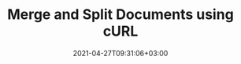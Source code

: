 ---
############################# Static ############################
layout: "product"
date: 2021-04-27T09:31:06+03:00
draft: false

product: "Merger"
product_tag: "merger"
platform: "cURL"
platform_tag: "curl"

############################# Head ############################
head_title: "Merge & Split Documents with cURL Commands"
head_description: "Simple cURL commands to separate or combine documents like PDF, Word documents, Excel spreadsheets, presentations, HTML and many supported file formats."

############################# Header ############################
title: "Merge and Split Documents using cURL"
description: "Document merge or split using simple cURL commands for REST APIs. Reliably rotate, tilt, change orientation, reorder document pages of any file format."
button:
    enable: true

############################# SubMenu ############################
submenu:
    enable: true
    
    left:
        img_alt: "GroupDocs.Merger Cloud for cURL"
        image: "https://www.groupdocs.cloud/templates/groupdocscloud/images/sdk/272x272/groupdocs_merger-for-curl.png"
        product: "GroupDocs.Merger"
        platform: "Cloud for cURL"

    middle:
        button:
            # button loop
            - link: "#overview"
              text: "Overview"

            # button loop
            - link: "#features"
              text: "Features"


            # button loop
            - link: "https://docs.groupdocs.cloud/merger/release-notes/"
              text: "Release Notes"

            # button loop
            - link: "https://purchase.groupdocs.cloud/pricing"
              text: "Pricing"

    right:
        link_download: "https://groupdocscloud.github.io/"
        link_learn: "https://docs.groupdocs.cloud/merger/"
        link_buy: "https://purchase.groupdocs.cloud/buy"

############################# Overview ############################
overview:
    enable: true
    content: |
      GroupDocs.Merger Cloud API provides a solution to split and merge documents of all common business formats. Using cURL, you can perform many others operation by just sending requests to the REST API and receive responses to manipulate documents in the cloud. Supported file types include; PDF, Microsoft Word documents, Excel spreadsheets, PowerPoint presentations, OpenDocument formats, plain text and others.
    tabs:
      enable: true
      
      ## TAB ONE ##
      tab_one:
        description: |
          An overview of the features supported by the document merger Cloud API.
      
        left:
          enable: true
          icon: "fas fa-file"
          title: "Single Document Operations"
          content: |
            * Join multiple pages
            * Split document
            * Document pages preview
            * Change page order
            * Change page orientation
            * Extract pages
            * Remove pages
            * Rotate pages
            * Swap any two pages
        right:
          enable: true
          icon: "fas fa-files-o"
          title: "Multiple Files Operations"
          content: |
            * Combine multiple documents into one
            * Add document password
            * Update document password
            * Remove document password
            * Check document for password protection
      
      ## TAB TWO ##
      tab_two:
        description: |
          Document merger Cloud API supported formats.

        left:
          enable: true
          table:
            # table loop
            - title: "Microsoft Office Formats"
              content: |
                * **Word**: DOC, DOCX, DOCM, DOT, DOTX, DOTM
                * **Excel**:  XLS, XLSX, XLSM, XLSB, XLT, XLTM, XLTX
                * **PowerPoint**: PPT, PPTX, PPS, PPSX
                * **Visio**: VDX, VSDX, VSDM, VSX, VSSX, VSSM, VTX, VSTX, VSTM
                * **OneNote**: ONE

        right:
          enable: true
          table:
            # table loop
            - title: "OpenDocument & Other Formats"
              content: |
                * **OpenDocument Formats**: ODT, OTT, ODP, OTP, ODS
                * **Fixed Layout**: PDF, XPS
                * **Text**: TXT, RTF, CSV, TSV
                * **Web**: HTML, MHT
                * **LaTex**: TEX
                * **eBook**: EPUB


      ## TAB THREE ##
      tab_three:
        description: |
          Supported Operating Systems and Frameworks
      
        left:
          enable: true
          table:
            # table loop
            - icon: "fab fa-windows"
              title: "Operating Systems"
              content: |
                * Microsoft Windows Desktop
                * Microsoft Windows Server
                * Linux
                * MacOS

            # table loop
            - icon: "fas fa-code"
              title: "Supported Frameworks"
              content: |
                * Java 7 (1.7) and above

        right:
          enable: true
          table:
            # table loop
            - icon: "fas fa-cogs"
              title: "Development Environments"
              content: |
                * NetBeans
                * IntelliJ IDEA
                * Eclipse
            # table loop
            - icon: "fas fa-tools"
              title: "Build Automation Tool"
              content: |
                * Maven

############################# Features ############################
features:
    enable: true
    title: "Document Merger REST API Features"

    feature:
      # feature loop
      - icon: "fas fa-files-o"
        content: "Combine multiple pages, slides or spreadsheets into a single document"

      # feature loop
      - icon: "fas fa-random"
        content: "Swap position of any two pages, slides or sheets within a document"

      # feature loop
      - icon: "fas fa-repeat"
        content: "Rotate pages by setting rotation angles like 90, 180 or 270 degrees"
      
      # feature loop
      - icon: "fas fa-scissors"
        content: "Split any document into smaller files"

      # feature loop
      - icon: "fas fa-times"
        content: "Remove any single or collection of specific pages"

      # feature loop
      - icon: "fas fa-refresh"
        content: "Change page orientation"

      # feature loop
      - icon: "fas fa-sort-amount-asc"
        content: "Rearrange pages, slides or diagrams"

      # feature loop
      - icon: "fas fa-key"
        content: "Set, reset & remove password"

      # feature loop
      - icon: "fas fa-list"
        content: "Fetch list of supported file formats"
    
    more_feature:
      # more_feature_loop
      - title: "Merge multiple documents"
        content: "Using GroupDocs.Merger Cloud API, you can combine two or more documents into one document, or split any document into multiple smaller documents. Following simple cURL command shows how to merge two PDF files."

      # more_feature_loop
      - title: "Merge PDF documents - cURL"
        content: |
          
          
          ```shell
          curl -X POST "https://api.groupdocs.cloud/v1.0/merger/join" \
          -H "accept: application/json" \
          -H "authorization: Bearer TOKEN-HERE" \
          -H "Content-Type: application/json" \
              -d "{ \"JoinItems\": [ { \"FileInfo\": { \"FilePath\": \"/foldername/doc1.pdf\", \"StorageName\": \"my Storage\" } }, { \"FileInfo\": { \"FilePath\": \"/foldername/doc2.pdf\", \"StorageName\": \"my Storage\" } } ], \"OutputPath\": \"/output/joined-document.pdf\"}
          ```

############################# Support ############################
support:
    enable: true

############################# Solutions ############################
solutions:
    enable: true
    title: "GroupDocs.Merger Cloud also offers individual document merger SDKs for other languages as listed below:"

    solution:
        # solution loop
        - img_alt: "GroupDocs.Merger Cloud SDK for .NET"
          image: "https://www.groupdocs.cloud/templates/groupdocscloud/images/sdk/272x272/groupdocs_merger-for-net.png"
          product: "GroupDocs.Merger"
          platform: "Cloud SDK for .NET"
          link: "/merger/net"

        # solution loop
        - img_alt: "GroupDocs.Merger Cloud SDK for Java"
          image: "https://www.groupdocs.cloud/templates/groupdocscloud/images/sdk/272x272/groupdocs_merger-for-java.png"
          product: "GroupDocs.Merger"
          platform: "Cloud SKD for Java"
          link: "/merger/java"

        # solution loop
        - img_alt: "GroupDocs.Merger Cloud SDK for PHP"
          image: "https://www.groupdocs.cloud/templates/groupdocscloud/images/sdk/272x272/groupdocs_merger-for-php.png"
          product: "GroupDocs.Merger"
          platform: "Cloud SDK for PHP"
          link: "/merger/php"

        # solution loop
        - img_alt: "GroupDocs.Merger Cloud SDK for Python"
          image: "https://www.groupdocs.cloud/templates/groupdocscloud/images/sdk/272x272/groupdocs_merger-for-python.png"
          product: "GroupDocs.Merger"
          platform: "Cloud SDK for Python"
          link: "/merger/python"

        # solution loop
        - img_alt: "GroupDocs.Merger Cloud SDK for Ruby"
          image: "https://www.groupdocs.cloud/templates/groupdocscloud/images/sdk/272x272/groupdocs_merger-for-ruby.png"
          product: "GroupDocs.Merger"
          platform: "Cloud SDK for Ruby"
          link: "/merger/ruby"

        # solution loop
        - img_alt: "GroupDocs.Merger Cloud SDK for Node.js"
          image: "https://www.groupdocs.cloud/templates/groupdocscloud/images/sdk/272x272/groupdocs_merger-for-node.png"
          product: "GroupDocs.Merger"
          platform: "Cloud SDK for Node.js"
          link: "/merger/nodejs"
        # solution loop
        - img_alt: "GroupDocs.Merger Cloud SDK for Android"
          image: "https://www.groupdocs.cloud/templates/groupdocscloud/images/sdk/272x272/groupdocs_merger-for-android.png"
          product: "GroupDocs.Merger"
          platform: "Cloud SDK for Android"
          link: "/merger/android"
        

############################# Back to top ###############################
back_to_top:
  enable: true
---